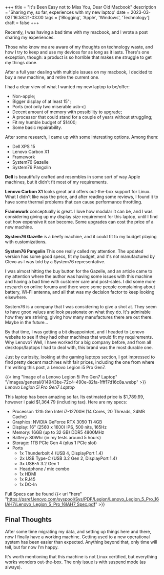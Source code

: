 +++
title = "It's Been Easy not to Miss You, Dear Old Macbook"
description = 'Sharing my, so far, experiences with my new laptop'
date = 2023-03-02T16:58:21-03:00
tags = ['Blogging', 'Apple', 'Windows', 'Technology']
draft = false
+++

Recently, I was having a bad time with my macbook, and I wrote a post sharing my experiences.

Those who know me are aware of my thoughts on technology waste, and how I try to keep and use my devices for as long as it lasts. There's one exception, though: a product is so horrible that makes me struggle to get my things done.

After a full year dealing with multiple issues on my macbook, I decided to buy a new machine, and retire the current one.

I had a clear view of what I wanted my new laptop to be/offer:

- Non-apple;
- Bigger display of at least 15";
- Ports (not only two miserable usb-c)
- Decent amount of memory with possibility to upgrade;
- A processor that could stand for a couple of years without struggling;
- Fit my humble budget of $1400;
- Some basic repairability.

After some research, I came up with some interesting options. Among them:

- Dell XPS 15
- Lenovo Carbon X1
- Framework
- System76 Gazelle
- System76 Pangolin

**Dell** is beautifully crafted and resembles in some sort of way Apple machines, but it didn't fit most of my requirements. 

**Lenovo Carbon X1** looks great and offers out-the-box support for Linux. What I didn't like was the price, and after reading some reviews, I found it to have some thermal problems that can cause performance throttling.

**Framework** conceptually is great. I love how modular it can be, and I was considering giving up my display size requirement for this laptop, until I find out how expensive it can become. Some upgrades can cost the price of a new machine.

**System76 Gazelle** is a beefy machine, and it could fit to my budget playing with customizations.

**System76 Pangolin** This one really called my attention. The updated version has some good specs, fit my budget, and it's not manufactured by Clevo as I was told by a System76 representative.

I was almost hitting the buy button for the Gazelle, and an article came to my attention where the author was having some issues with this machine and having a bad time with customer care and post-sales. I did some more research on online forums and there were some people complaining about battery, Wi-Fi antenna, and all that was my decision factor to keep looking elsewhere.

System76 is a company that I was considering to give a shot at. They seem to have good values and look passionate on what they do. It's admirable how they are striving, giving how many manufactures there are out there. Maybe in the future...

By that time, I was getting a bit disappointed, and I headed to Lenovo website to see if they had other machines that would fit my requirements. Why Lenovo? Well, I have worked for a big company before, and from all desktops/laptops I had to deal with, this brand was the most durable one.

Just by curiosity, looking at the gaming laptops section, I got impressed to find pretty decent machines with fair prices, including the one from where I'm writing this post, a Lenovo Legion i5 Pro Gen7.

{{< img "Image of a Lenovo Legion 5i Pro Gen7 Laptop" "/images/general/014943be-72c4-490e-82fa-1fff17d16c8a.webp" >}}
*Lenovo Legion 5i Pro Gen7 Laptop*

This laptop has been amazing so far. Its estimated price is $1,789.99, however I paid $1,364.79 (including tax). Here are my specs:

- Processor: 12th Gen Intel i7-12700H (14 Cores, 20 Threads, 24MB Cache)
- Graphics: NVIDIA GeForce RTX 3050 Ti 4GB
- Display: 16" (2560 x 1600) IPS, 500 nits, 165Hz
- Memory: 16GB (up to 32 GB) DDR5 4800MHz
- Battery: 80Whr (in my tests around 5 hours)
- Storage: 1TB PCIe Gen 4 (plus 1 PCIe slot)
- Ports
    - 1x Thunderbolt 4 (USB 4, DisplayPort 1.4)
    - 2x USB Type-C (USB 3.2 Gen 2, DisplayPort 1.4)
    - 3x USB-A 3.2 Gen 1
    - Headphone / mic combo
    - 1x HDMI
    - 1x RJ45
    - 1x DC-In

Full Specs can be found {{< url "here" "https://psref.lenovo.com/syspool/Sys/PDF/Legion/Lenovo_Legion_5_Pro_16IAH7/Lenovo_Legion_5_Pro_16IAH7_Spec.pdf" >}}

## Final Thoughts

After some time migrating my data, and setting up things here and there, now I finally have a working machine. Getting used to a new operational system has been easier than expected. Anything beyond that, only time will tell, but for now I'm happy.

It's worth mentioning that this machine is not Linux certified, but everything works wonders out-the-box. The only issue is with suspend mode (as always).